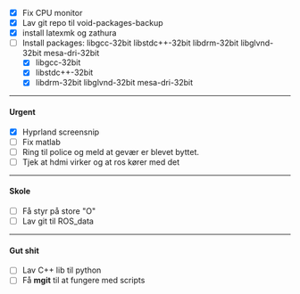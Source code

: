  - [x] Fix CPU monitor
 - [x] Lav git repo til void-packages-backup
 - [x] install latexmk og zathura
 - [ ] Install packages: libgcc-32bit libstdc++-32bit libdrm-32bit libglvnd-32bit mesa-dri-32bit 
	 - [x] libgcc-32bit
	 - [x] libstdc++-32bit
	 - [x] libdrm-32bit libglvnd-32bit mesa-dri-32bit

---
#### Urgent
- [x] Hyprland screensnip
- [ ] Fix matlab
- [ ] Ring til police og meld at gevær er blevet byttet.
- [ ] Tjek at hdmi virker og at ros kører med det 

---
#### Skole
- [ ] Få styr på store "O"
- [ ] Lav git til ROS_data

---
#### Gut shit
- [ ] Lav C++ lib til python
- [ ] Få **mgit** til at fungere med scripts
